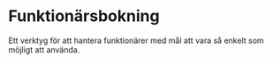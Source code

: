 # Funktionärsbokning
Ett verktyg för att hantera funktionärer med mål att vara så enkelt som möjligt att använda.
